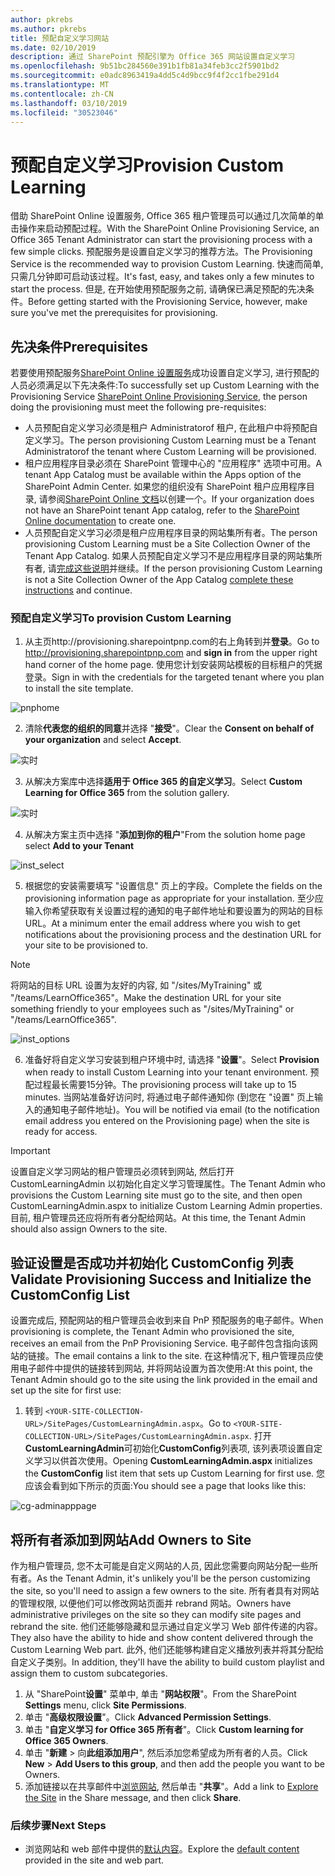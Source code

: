 ```yaml
---
author: pkrebs
ms.author: pkrebs
title: 预配自定义学习网站
ms.date: 02/10/2019
description: 通过 SharePoint 预配引擎为 Office 365 网站设置自定义学习
ms.openlocfilehash: 9b51bc284560e391b1fb81a34feb3cc2f5901bd2
ms.sourcegitcommit: e0adc8963419a4dd5c4d9bcc9f4f2cc1fbe291d4
ms.translationtype: MT
ms.contentlocale: zh-CN
ms.lasthandoff: 03/10/2019
ms.locfileid: "30523046"
---
```

# <a name="provision-custom-learning"></a><span data-ttu-id="658fc-103">预配自定义学习</span><span class="sxs-lookup"><span data-stu-id="658fc-103">Provision Custom Learning</span></span> 

<span data-ttu-id="658fc-104">借助 SharePoint Online 设置服务, Office 365 租户管理员可以通过几次简单的单击操作来启动预配过程。</span><span class="sxs-lookup"><span data-stu-id="658fc-104">With the SharePoint Online Provisioning Service, an Office 365 Tenant Administrator can start the provisioning process with a few simple clicks.</span></span> <span data-ttu-id="658fc-105">预配服务是设置自定义学习的推荐方法。</span><span class="sxs-lookup"><span data-stu-id="658fc-105">The Provisioning Service is the recommended way to provision Custom Learning.</span></span> <span data-ttu-id="658fc-106">快速而简单, 只需几分钟即可启动该过程。</span><span class="sxs-lookup"><span data-stu-id="658fc-106">It's fast, easy, and takes only a few minutes to start the process.</span></span> <span data-ttu-id="658fc-107">但是, 在开始使用预配服务之前, 请确保已满足预配的先决条件。</span><span class="sxs-lookup"><span data-stu-id="658fc-107">Before getting started with the Provisioning Service, however, make sure you've met the prerequisites for provisioning.</span></span>

## <a name="prerequisites"></a><span data-ttu-id="658fc-108">先决条件</span><span class="sxs-lookup"><span data-stu-id="658fc-108">Prerequisites</span></span>
 
<span data-ttu-id="658fc-109">若要使用预配服务[SharePoint Online 设置服务](https://provisioning.sharepointpnp.com)成功设置自定义学习, 进行预配的人员必须满足以下先决条件:</span><span class="sxs-lookup"><span data-stu-id="658fc-109">To successfully set up Custom Learning with the Provisioning Service [SharePoint Online Provisioning Service](https://provisioning.sharepointpnp.com), the person doing the provisioning must meet the following pre-requisites:</span></span> 
 
- <span data-ttu-id="658fc-110">人员预配自定义学习必须是租户 Administratorof 租户, 在此租户中将预配自定义学习。</span><span class="sxs-lookup"><span data-stu-id="658fc-110">The person provisioning Custom Learning must be a Tenant Administratorof the tenant where Custom Learning will be provisioned.</span></span>  
- <span data-ttu-id="658fc-111">租户应用程序目录必须在 SharePoint 管理中心的 "应用程序" 选项中可用。</span><span class="sxs-lookup"><span data-stu-id="658fc-111">A tenant App Catalog must be available within the Apps option of the SharePoint Admin Center.</span></span> <span data-ttu-id="658fc-112">如果您的组织没有 SharePoint 租户应用程序目录, 请参阅[SharePoint Online 文档](https://docs.microsoft.com/en-us/sharepoint/use-app-catalog)以创建一个。</span><span class="sxs-lookup"><span data-stu-id="658fc-112">If your organization does not have an SharePoint tenant App catalog, refer to the [SharePoint Online documentation](https://docs.microsoft.com/en-us/sharepoint/use-app-catalog) to create one.</span></span>  
- <span data-ttu-id="658fc-113">人员预配自定义学习必须是租户应用程序目录的网站集所有者。</span><span class="sxs-lookup"><span data-stu-id="658fc-113">The person provisioning Custom Learning must be a Site Collection Owner of the Tenant App Catalog.</span></span> <span data-ttu-id="658fc-114">如果人员预配自定义学习不是应用程序目录的网站集所有者, 请[完成这些说明](addappadmin.md)并继续。</span><span class="sxs-lookup"><span data-stu-id="658fc-114">If the person provisioning Custom Learning is not a Site Collection Owner of the App Catalog [complete these instructions](addappadmin.md) and continue.</span></span> 

### <a name="to-provision-custom-learning"></a><span data-ttu-id="658fc-115">预配自定义学习</span><span class="sxs-lookup"><span data-stu-id="658fc-115">To provision Custom Learning</span></span>

1. <span data-ttu-id="658fc-116">从主页http://provisioning.sharepointpnp.com的右上角转到并**登录**。</span><span class="sxs-lookup"><span data-stu-id="658fc-116">Go to http://provisioning.sharepointpnp.com and **sign in** from the upper right hand corner of the home page.</span></span>  <span data-ttu-id="658fc-117">使用您计划安装网站模板的目标租户的凭据登录。</span><span class="sxs-lookup"><span data-stu-id="658fc-117">Sign in with the  credentials for the targeted tenant where you plan to install the site template.</span></span>

![pnphome](media/inst_signin.png)

2. <span data-ttu-id="658fc-119">清除**代表您的组织的同意**并选择 "**接受**"。</span><span class="sxs-lookup"><span data-stu-id="658fc-119">Clear the **Consent on behalf of your organization** and select **Accept**.</span></span>

![实时](media/inst_perms.png)

3. <span data-ttu-id="658fc-121">从解决方案库中选择**适用于 Office 365 的自定义学习**。</span><span class="sxs-lookup"><span data-stu-id="658fc-121">Select **Custom Learning for Office 365** from the solution gallery.</span></span>

![实时](media/inst_select.png)

4. <span data-ttu-id="658fc-123">从解决方案主页中选择 "**添加到你的租户**"</span><span class="sxs-lookup"><span data-stu-id="658fc-123">From the solution home page select **Add to your Tenant**</span></span>

![inst_select](media/inst_add.png)

5. <span data-ttu-id="658fc-125">根据您的安装需要填写 "设置信息" 页上的字段。</span><span class="sxs-lookup"><span data-stu-id="658fc-125">Complete the fields on the provisioning information page as appropriate for your installation.</span></span> <span data-ttu-id="658fc-126">至少应输入你希望获取有关设置过程的通知的电子邮件地址和要设置为的网站的目标 URL。</span><span class="sxs-lookup"><span data-stu-id="658fc-126">At a minimum enter the email address where you wish to get notifications about the provisioning process and the destination URL for your site to be provisioned to.</span></span>  
> [!NOTE]
> <span data-ttu-id="658fc-127">将网站的目标 URL 设置为友好的内容, 如 "/sites/MyTraining" 或 "/teams/LearnOffice365"。</span><span class="sxs-lookup"><span data-stu-id="658fc-127">Make the destination URL for your site something friendly to your employees such as "/sites/MyTraining" or "/teams/LearnOffice365".</span></span>

![inst_options](media/inst_options.png)

6. <span data-ttu-id="658fc-129">准备好将自定义学习安装到租户环境中时, 请选择 "**设置**"。</span><span class="sxs-lookup"><span data-stu-id="658fc-129">Select **Provision** when ready to install Custom Learning into your tenant environment.</span></span>  <span data-ttu-id="658fc-130">预配过程最长需要15分钟。</span><span class="sxs-lookup"><span data-stu-id="658fc-130">The provisioning process will take up to 15 minutes.</span></span> <span data-ttu-id="658fc-131">当网站准备好访问时, 将通过电子邮件通知你 (到您在 "设置" 页上输入的通知电子邮件地址)。</span><span class="sxs-lookup"><span data-stu-id="658fc-131">You will be notified via email (to the notification email address you entered on the Provisioning page) when the site is ready for access.</span></span> 

> [!IMPORTANT]
> <span data-ttu-id="658fc-132">设置自定义学习网站的租户管理员必须转到网站, 然后打开 CustomLearningAdmin 以初始化自定义学习管理属性。</span><span class="sxs-lookup"><span data-stu-id="658fc-132">The Tenant Admin who provisions the Custom Learning site must go to the site, and then open CustomLearningAdmin.aspx to initialize Custom Learning Admin properties.</span></span> <span data-ttu-id="658fc-133">目前, 租户管理员还应将所有者分配给网站。</span><span class="sxs-lookup"><span data-stu-id="658fc-133">At this time, the Tenant Admin should also assign Owners to the site.</span></span> 

## <a name="validate-provisioning-success-and-initialize-the-customconfig-list"></a><span data-ttu-id="658fc-134">验证设置是否成功并初始化 CustomConfig 列表</span><span class="sxs-lookup"><span data-stu-id="658fc-134">Validate Provisioning Success and Initialize the CustomConfig List</span></span>

<span data-ttu-id="658fc-135">设置完成后, 预配网站的租户管理员会收到来自 PnP 预配服务的电子邮件。</span><span class="sxs-lookup"><span data-stu-id="658fc-135">When provisioning is complete, the Tenant Admin who provisioned the site, receives an email from the PnP Provisioning Service.</span></span> <span data-ttu-id="658fc-136">电子邮件包含指向该网站的链接。</span><span class="sxs-lookup"><span data-stu-id="658fc-136">The email contains a link to the site.</span></span> <span data-ttu-id="658fc-137">在这种情况下, 租户管理员应使用电子邮件中提供的链接转到网站, 并将网站设置为首次使用:</span><span class="sxs-lookup"><span data-stu-id="658fc-137">At this point, the Tenant Admin should go to the site using the link provided in the email and set up the site for first use:</span></span>

1. <span data-ttu-id="658fc-138">转到 `<YOUR-SITE-COLLECTION-URL>/SitePages/CustomLearningAdmin.aspx`。</span><span class="sxs-lookup"><span data-stu-id="658fc-138">Go to `<YOUR-SITE-COLLECTION-URL>/SitePages/CustomLearningAdmin.aspx`.</span></span> <span data-ttu-id="658fc-139">打开**CustomLearningAdmin**可初始化**CustomConfig**列表项, 该列表项设置自定义学习以供首次使用。</span><span class="sxs-lookup"><span data-stu-id="658fc-139">Opening **CustomLearningAdmin.aspx** initializes the **CustomConfig** list item that sets up Custom Learning for first use.</span></span> <span data-ttu-id="658fc-140">您应该会看到如下所示的页面:</span><span class="sxs-lookup"><span data-stu-id="658fc-140">You should see a page that looks like this:</span></span>

![cg-adminapppage](media/cg-adminapppage.png)

## <a name="add-owners-to-site"></a><span data-ttu-id="658fc-142">将所有者添加到网站</span><span class="sxs-lookup"><span data-stu-id="658fc-142">Add Owners to Site</span></span>
<span data-ttu-id="658fc-143">作为租户管理员, 您不太可能是自定义网站的人员, 因此您需要向网站分配一些所有者。</span><span class="sxs-lookup"><span data-stu-id="658fc-143">As the Tenant Admin, it's unlikely you'll be the person customizing the site, so you'll need to assign a few owners to the site.</span></span> <span data-ttu-id="658fc-144">所有者具有对网站的管理权限, 以便他们可以修改网站页面并 rebrand 网站。</span><span class="sxs-lookup"><span data-stu-id="658fc-144">Owners have administrative privileges on the site so they can modify site pages and rebrand the site.</span></span> <span data-ttu-id="658fc-145">他们还能够隐藏和显示通过自定义学习 Web 部件传递的内容。</span><span class="sxs-lookup"><span data-stu-id="658fc-145">They also have the ability to hide and show content delivered through the Custom Learning Web part.</span></span> <span data-ttu-id="658fc-146">此外, 他们还能够构建自定义播放列表并将其分配给自定义子类别。</span><span class="sxs-lookup"><span data-stu-id="658fc-146">In addition, they'll have the ability to build custom playlist and assign them to custom subcategories.</span></span>  

1. <span data-ttu-id="658fc-147">从 "SharePoint**设置**" 菜单中, 单击 "**网站权限**"。</span><span class="sxs-lookup"><span data-stu-id="658fc-147">From the SharePoint **Settings** menu, click **Site Permissions**.</span></span>
2. <span data-ttu-id="658fc-148">单击 "**高级权限设置**"。</span><span class="sxs-lookup"><span data-stu-id="658fc-148">Click **Advanced Permission Settings**.</span></span>
3. <span data-ttu-id="658fc-149">单击 "**自定义学习 for Office 365 所有者**"。</span><span class="sxs-lookup"><span data-stu-id="658fc-149">Click **Custom learning for Office 365 Owners**.</span></span>
4. <span data-ttu-id="658fc-150">单击 "**新建** > 向**此组添加用户**", 然后添加您希望成为所有者的人员。</span><span class="sxs-lookup"><span data-stu-id="658fc-150">Click **New** > **Add Users to this group**, and then add the people you want to be Owners.</span></span> 
5. <span data-ttu-id="658fc-151">添加链接以在共享邮件中[浏览网站](https://docs.microsoft.com/en-us/Office365/CustomLearning/custom_explore), 然后单击 "**共享**"。</span><span class="sxs-lookup"><span data-stu-id="658fc-151">Add a link to [Explore the Site](https://docs.microsoft.com/en-us/Office365/CustomLearning/custom_explore) in the Share message, and then click **Share**.</span></span>

### <a name="next-steps"></a><span data-ttu-id="658fc-152">后续步骤</span><span class="sxs-lookup"><span data-stu-id="658fc-152">Next Steps</span></span>
- <span data-ttu-id="658fc-153">浏览网站和 web 部件中提供的[默认内容](custom_exploresite.md)。</span><span class="sxs-lookup"><span data-stu-id="658fc-153">Explore the [default content](custom_exploresite.md) provided in the site and web part.</span></span>

